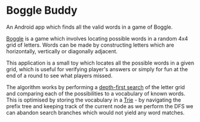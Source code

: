 # Boggle Buddy

An Android app which finds all the valid words in a game of Boggle.

[Boggle](https://en.wikipedia.org/wiki/Boggle) is a game which involves locating possible words in a random 4x4 grid of letters.  Words can be made by constructing letters which are horizontally, vertically or diagonally adjacent.  

This application is a small toy which locates all the possible words in a given grid, which is useful for verifying player's answers or simply for fun at the end of a round to see what players missed.

The algorithm works by performing a [depth-first search](https://en.wikipedia.org/wiki/Depth-first_search) of the letter grid and comparing each of the possibilities to a vocabulary of known words.  This is optimised by storing the vocabulary in a [Trie](https://en.wikipedia.org/wiki/Trie) - by navigating the prefix tree and keeping track of the current node as we perform the DFS we can abandon search branches which would not yield any word matches.
